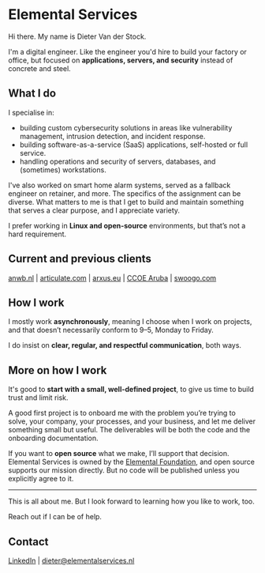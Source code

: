 # Elemental Services

Hi there. My name is Dieter Van der Stock.  

I'm a digital engineer. Like the engineer you'd hire to build your factory or office, but focused on **applications, servers, and security** instead of concrete and steel.

## What I do

I specialise in:

- building custom cybersecurity solutions in areas like vulnerability management, intrusion detection, and incident response.
- building software-as-a-service (SaaS) applications, self-hosted or full service.
- handling operations and security of servers, databases, and (sometimes) workstations.

I've also worked on smart home alarm systems, served as a fallback engineer on retainer, and more. The specifics of the assignment can be diverse. What matters to me is that I get to build and maintain something that serves a clear purpose, and I appreciate variety.

I prefer working in **Linux and open-source** environments, but that’s not a hard requirement.

## Current and previous clients

[anwb.nl](https://anwb.nl) | [articulate.com](https://articulate.com) | [arxus.eu](https://arxus.eu) | [CCOE Aruba](https://cybersecurity.aw/) | [swoogo.com](https://swoogo.com)

## How I work

I mostly work **asynchronously**, meaning I choose when I work on projects, and that doesn’t necessarily conform to 9–5, Monday to Friday.  

I do insist on **clear, regular, and respectful communication**, both ways. 

## More on how I work 

It's good to **start with a small, well-defined project**, to give us time to build trust and limit risk.

A good first project is to onboard me with the problem you’re trying to solve, your company, your processes, and your business, and let me deliver something small but useful. The deliverables will be both the code and the onboarding documentation.  

If you want to **open source** what we make, I’ll support that decision. Elemental Services is owned by the [Elemental Foundation](https://elementalfoundation.org), and open source supports our mission directly. But no code will be published unless you explicitly agree to it. 

---

This is all about me. But I look forward to learning how you like to work, too.  

Reach out if I can be of help.  
## Contact

[LinkedIn](https://linkedin.com/in/vanderstockdieter) | dieter@elementalservices.nl


